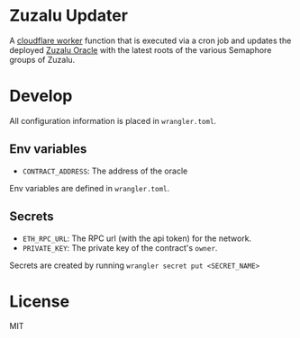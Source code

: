# Zuzalu Updater

A [cloudflare worker](https://developers.cloudflare.com/workers/) function that is executed via a cron job and updates the deployed [Zuzalu Oracle](https://github.com/odyslam/zuzalu-oracle) with the latest roots of the various Semaphore groups of Zuzalu.

# Develop

All configuration information is placed in `wrangler.toml`.

## Env variables

- `CONTRACT_ADDRESS`: The address of the oracle

Env variables are defined in `wrangler.toml`.

## Secrets

- `ETH_RPC_URL`: The RPC url (with the api token) for the network. 
- `PRIVATE_KEY`: The private key of the contract's `owner`.

Secrets are created by running `wrangler secret put <SECRET_NAME>`

# License

MIT
